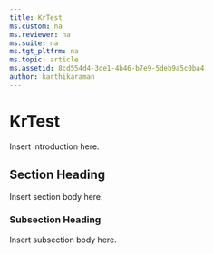 ```yaml
---
title: KrTest
ms.custom: na
ms.reviewer: na
ms.suite: na
ms.tgt_pltfrm: na
ms.topic: article
ms.assetid: 8cd554d4-3de1-4b46-b7e9-5deb9a5c0ba4
author: karthikaraman
---
```

# KrTest
Insert introduction here.

## Section Heading
Insert section body here.

### Subsection Heading
Insert subsection body here.

